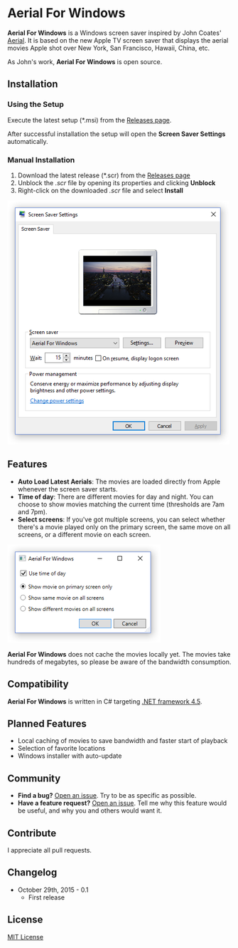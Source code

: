 # Aerial For Windows

**Aerial For Windows** is a Windows screen saver inspired by John Coates' [Aerial](https://github.com/JohnCoates/Aerial). It is based on the new Apple TV screen saver that displays the aerial movies Apple shot over New York, San Francisco, Hawaii, China, etc.

As John's work, **Aerial For Windows** is open source.

## Installation

### Using the Setup

Execute the latest setup (*.msi) from the [Releases page](https://github.com/thoemmi/AerialForWindows/releases).

After successful installation the setup will open the **Screen Saver Settings** automatically.

### Manual Installation

1. Download the latest release (*.scr) from the [Releases page](https://github.com/thoemmi/AerialForWindows/releases)
2. Unblock the *.scr* file by opening its properties and clicking **Unblock**
3. Right-click on the downloaded *.scr* file and select **Install** 

![Screen Saver Settings](assets/ScreenSaverSettings.png)

## Features

* **Auto Load Latest Aerials**: The movies are loaded directly from Apple whenever the screen saver starts.
* **Time of day**: There are different movies for day and night. You can choose to show movies matching the current time (thresholds are 7am and 7pm). 
* **Select screens**: If you've got multiple screens, you can select whether there's a movie played only on the primary screen, the same move on all screens, or a different movie on each screen.

![Screen Saver Settings](assets/AerialForWindows.png)

**Aerial For Windows** does not cache the movies locally yet. The movies take hundreds of megabytes, so please be aware of the bandwidth consumption.

## Compatibility

**Aerial For Windows** is written in C# targeting [.NET framework 4.5](https://www.microsoft.com/en-us/download/details.aspx?id=30653).

## Planned Features

* Local caching of movies to save bandwidth and faster start of playback
* Selection of favorite locations 
* Windows installer with auto-update

## Community

* **Find a bug?** [Open an issue](https://github.com/thoemmi/AerialForWindows/issues/new). Try to be as specific as possible.
* **Have a feature request?** [Open an issue](https://github.com/thoemmi/AerialForWindows/issues/new). Tell me why this feature would be useful, and why you and others would want it.

## Contribute

I appreciate all pull requests.

## Changelog

* October 29th, 2015 - 0.1
  * First release

## License

[MIT License](license.txt)
